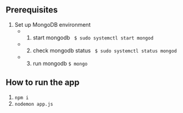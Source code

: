 ## Prerequisites

1. Set up MongoDB environment
    - 1. start mongodb
    ` $ sudo systemctl start mongod`
    - 2. check mongodb status
    ` $ sudo systemctl status mongod`
    - 3. run mongodb
    `$ mongo`


## How to run the app

1. `npm i`
2. `nodemon app.js`